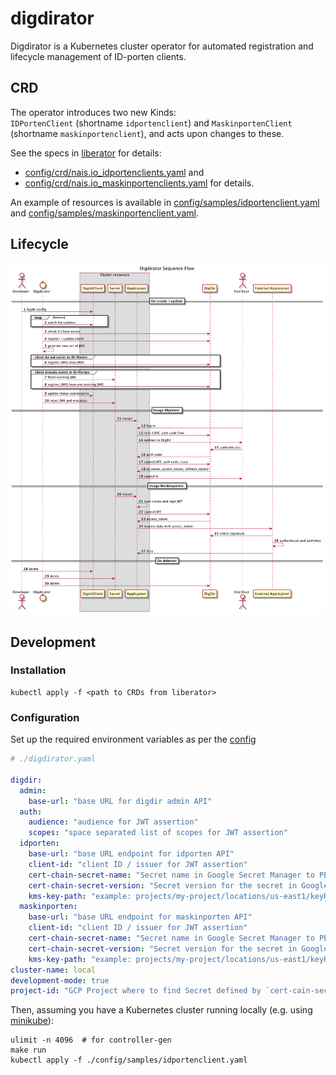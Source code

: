 # digdirator

Digdirator is a Kubernetes cluster operator for automated registration and lifecycle management of ID-porten clients.

## CRD

The operator introduces two new Kinds:  
`IDPortenClient` (shortname `idportenclient`) and `MaskinportenClient` (shortname `maskinportenclient`), and acts upon changes to these.

See the specs in [liberator](https://github.com/nais/liberator) for details:

- [config/crd/nais.io_idportenclients.yaml](https://github.com/nais/liberator/blob/main/config/crd/bases/nais.io_idportenclients.yaml) and
- [config/crd/nais.io_maskinportenclients.yaml](https://github.com/nais/liberator/blob/main/config/crd/bases/nais.io_maskinportenclients.yaml) for details.

An example of resources is available in [config/samples/idportenclient.yaml](config/samples/idportenclient.yaml) and [config/samples/maskinportenclient.yaml](config/samples/maskinportenclient.yaml).

## Lifecycle

![overview][overview]

[overview]: ./docs/sequence.png "Sequence diagram"

## Development

### Installation

```shell script
kubectl apply -f <path to CRDs from liberator>
```

### Configuration

Set up the required environment variables as per the [config](./pkg/config/config.go) 

```yaml
# ./digdirator.yaml

digdir:
  admin:
    base-url: "base URL for digdir admin API"
  auth:
    audience: "audience for JWT assertion"
    scopes: "space separated list of scopes for JWT assertion"
  idporten:
    base-url: "base URL endpoint for idporten API"
    client-id: "client ID / issuer for JWT assertion"
    cert-chain-secret-name: "Secret name in Google Secret Manager to PEM file containing public certificate chain for authenticating to DigDir."
    cert-chain-secret-version: "Secret version for the secret in Google Secret Manager."
    kms-key-path: "example: projects/my-project/locations/us-east1/keyRings/my-key-ring/cryptoKeys/my-key/cryptoKeyVersions/123"
  maskinporten:
    base-url: "base URL endpoint for maskinporten API"
    client-id: "client ID / issuer for JWT assertion"
    cert-chain-secret-name: "Secret name in Google Secret Manager to PEM file containing certificate chain for authenticating to DigDir."
    cert-chain-secret-version: "Secret version for the secret in Google Secret Manager."
    kms-key-path: "example: projects/my-project/locations/us-east1/keyRings/my-key-ring/cryptoKeys/my-key/cryptoKeyVersions/123"
cluster-name: local
development-mode: true
project-id: "GCP Project where to find Secret defined by `cert-cain-secret-name`"
```

Then, assuming you have a Kubernetes cluster running locally (e.g. using [minikube](https://github.com/kubernetes/minikube)):

```shell script
ulimit -n 4096  # for controller-gen
make run
kubectl apply -f ./config/samples/idportenclient.yaml
```
